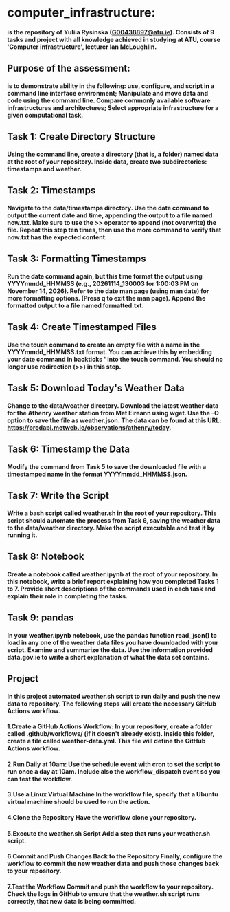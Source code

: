 # computer_infrastructure: 
#### is the repository of Yuliia Rysinska (G00438897@atu.ie). Consists of 9 tasks and project with all knowledge achieved in studying at ATU, course 'Computer infrastructure', lecturer Ian McLoughlin.

## Purpose of the assessment:
#### is to demonstrate ability in the following: use, configure, and script in a command line interface environment; Manipulate and move data and code using the command line. Compare commonly available software infrastructures and architectures; Select appropriate infrastructure for a given computational task.

## Task 1: Create Directory Structure
#### Using the command line, create a directory (that is, a folder) named data at the root of your repository. Inside data, create two subdirectories: timestamps and weather.

## Task 2: Timestamps
#### Navigate to the data/timestamps directory. Use the date command to output the current date and time, appending the output to a file named now.txt. Make sure to use the >> operator to append (not overwrite) the file. Repeat this step ten times, then use the more command to verify that now.txt has the expected content.

## Task 3: Formatting Timestamps
#### Run the date command again, but this time format the output using YYYYmmdd_HHMMSS (e.g., 20261114_130003 for 1:00:03 PM on November 14, 2026). Refer to the date man page (using man date) for more formatting options. (Press q to exit the man page). Append the formatted output to a file named formatted.txt.

## Task 4: Create Timestamped Files
#### Use the touch command to create an empty file with a name in the YYYYmmdd_HHMMSS.txt format. You can achieve this by embedding your date command in backticks ' into the touch command. You should no longer use redirection (>>) in this step.

## Task 5: Download Today's Weather Data
#### Change to the data/weather directory. Download the latest weather data for the Athenry weather station from Met Eireann using wget. Use the -O <filename> option to save the file as weather.json. The data can be found at this URL: https://prodapi.metweb.ie/observations/athenry/today.

## Task 6: Timestamp the Data
#### Modify the command from Task 5 to save the downloaded file with a timestamped name in the format YYYYmmdd_HHMMSS.json.

## Task 7: Write the Script
#### Write a bash script called weather.sh in the root of your repository. This script should automate the process from Task 6, saving the weather data to the data/weather directory. Make the script executable and test it by running it.

## Task 8: Notebook
#### Create a notebook called weather.ipynb at the root of your repository. In this notebook, write a brief report explaining how you completed Tasks 1 to 7. Provide short descriptions of the commands used in each task and explain their role in completing the tasks.

## Task 9: pandas
#### In your weather.ipynb notebook, use the pandas function read_json() to load in any one of the weather data files you have downloaded with your script. Examine and summarize the data. Use the information provided data.gov.ie to write a short explanation of what the data set contains.

## Project
#### In this project automated  weather.sh script to run daily and push the new data to repository. The following steps will create the necessary GitHub Actions workflow.

#### 1.Create a GitHub Actions Workflow: In your repository, create a folder called .github/workflows/ (if it doesn't already exist). Inside this folder, create a file called weather-data.yml. This file will define the GitHub Actions workflow.

#### 2.Run Daily at 10am: Use the schedule event with cron to set the script to run once a day at 10am. Include also the workflow_dispatch event so you can test the workflow.

#### 3.Use a Linux Virtual Machine In the workflow file, specify that a Ubuntu virtual machine should be used to run the action.

#### 4.Clone the Repository Have the workflow clone your repository.

#### 5.Execute the weather.sh Script Add a step that runs your weather.sh script.

#### 6.Commit and Push Changes Back to the Repository Finally, configure the workflow to commit the new weather data and push those changes back to your repository.

#### 7.Test the Workflow Commit and push the workflow to your repository. Check the logs in GitHub to ensure that the weather.sh script runs correctly, that new data is being committed.

